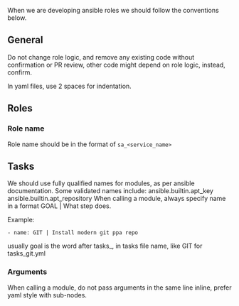 When we are developing ansible roles we should follow the conventions below.

## General
Do not change role logic, and remove any existing code without confirmation or PR review,
other code might depend on role logic, instead, confirm.

In yaml files, use 2 spaces for indentation.

## Roles
### Role name
Role name should be in the format of `sa_<service_name>`

## Tasks

We should use fully qualified names for modules, as per ansible documentation.
Some validated names include:
ansible.builtin.apt_key
ansible.builtin.apt_repository
When calling a module, always specify name in a format  GOAL | What step does.

Example:
```
- name: GIT | Install modern git ppa repo
```

usually goal is the word after tasks_, in tasks file name, like GIT for tasks_git.yml

### Arguments

When calling a module, do not pass arguments in the same line inline,
prefer yaml style with sub-nodes.


